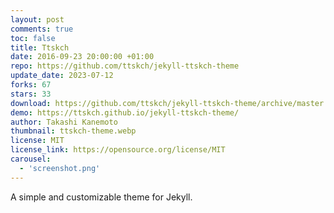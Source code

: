 ```yaml
---
layout: post
comments: true
toc: false
title: Ttskch
date: 2016-09-23 20:00:00 +01:00
repo: https://github.com/ttskch/jekyll-ttskch-theme
update_date: 2023-07-12
forks: 67
stars: 33
download: https://github.com/ttskch/jekyll-ttskch-theme/archive/master.zip
demo: https://ttskch.github.io/jekyll-ttskch-theme/
author: Takashi Kanemoto
thumbnail: ttskch-theme.webp
license: MIT
license_link: https://opensource.org/license/MIT
carousel:
  - 'screenshot.png'
---
```


A simple and customizable theme for Jekyll.
